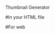 Thumbnail Generator

#In your HTML file
<!-- <script type="module">
    import * as myLib from './my_lib.js';

    // Use the library functions here
    myLib.generate_thumbnail("video.mp4", 10);
</script> -->


#For web
<!-- wasm-pack build --target web --out-name my_lib -->
